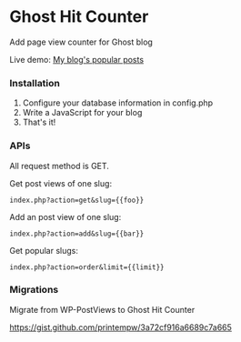 # Ghost Hit Counter
Add page view counter for Ghost blog

Live demo: [My blog's popular posts](https://prinzeugen.net/popular-posts)

### Installation

1. Configure your database information in config.php
2. Write a JavaScript for your blog
3. That's it!

### APIs

All request method is GET.

Get post views of one slug:
```
index.php?action=get&slug={{foo}}
```

Add an post view of one slug:
```
index.php?action=add&slug={{bar}}
```

Get popular slugs:
```
index.php?action=order&limit={{limit}}
```

### Migrations

Migrate from WP-PostViews to Ghost Hit Counter

https://gist.github.com/printempw/3a72cf916a6689c7a665

